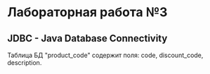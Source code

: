 # Лабораторная работа №3

## JDBC - Java Database Connectivity 

Таблица БД "product_code" содержит поля: code, discount_code, description.
